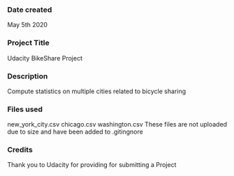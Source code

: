 ### Date created
May 5th 2020

### Project Title
Udacity BikeShare Project

### Description
Compute statistics on multiple cities related to bicycle sharing

### Files used
new_york_city.csv chicago.csv washington.csv
These files are not uploaded due to size and have been added to .gitingnore

### Credits
Thank you to Udacity for providing for submitting a Project
